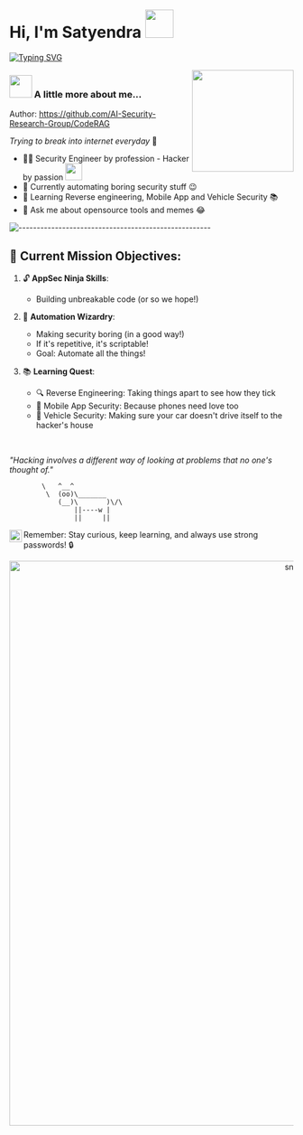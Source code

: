 # Hi, I'm Satyendra <img src="https://media.giphy.com/media/mGcNjsfWAjY5AEZNw6/giphy.gif" width="50">

[![Typing SVG](https://readme-typing-svg.herokuapp.com?font=Arial&size=25&color=000000&lines=An+AppSec+Ninja+🥷)](https://github.com/bugdisclose/)

<img align='right' src="https://www.pngkey.com/png/full/259-2598641_panda-ninja-panzo-messages-sticker-0-panda-ninja.png" width="180">

### <img src="https://media.giphy.com/media/VgCDAzcKvsR6OM0uWg/giphy.gif" width="40"> A little more about me... 

Author: https://github.com/AI-Security-Research-Group/CodeRAG

*Trying to break into internet everyday* 👾

- 👨‍💻 Security Engineer by profession - Hacker by passion <img src="https://media.giphy.com/media/WUlplcMpOCEmTGBtBW/giphy.gif" width="30">
- 🔭 Currently automating boring security stuff 😉
- 🌱 Learning Reverse engineering, Mobile App and Vehicle Security 📚
- 💬 Ask me about opensource tools and memes 😂

![-----------------------------------------------------](https://raw.githubusercontent.com/andreasbm/readme/master/assets/lines/aqua.png)

## 🚀 Current Mission Objectives:

1. 🔓 **AppSec Ninja Skills**:
   - Building unbreakable code (or so we hope!)

2. 🤖 **Automation Wizardry**:
   - Making security boring (in a good way!)
   - If it's repetitive, it's scriptable!
   - Goal: Automate all the things!

3. 📚 **Learning Quest**:
   - 🔍 Reverse Engineering: Taking things apart to see how they tick
   - 📱 Mobile App Security: Because phones need love too
   - 🚗 Vehicle Security: Making sure your car doesn't drive itself to the hacker's house

<br>


*"Hacking involves a different way of looking at problems that no one's thought of."*

```ascii
        \   ^__^
         \  (oo)\_______
            (__)\       )\/\
                ||----w |
                ||     ||
```
<a href="https://bugdisclose.medium.com/" target="blank"><img align="left" src="https://cdn.jsdelivr.net/npm/simple-icons@3.0.1/icons/medium.svg" alt="@bugdisclose" width="22px" /></a>
Remember: Stay curious, keep learning, and always use strong passwords! 🔒

<p align="center">
 <img width="1000" src="https://raw.githubusercontent.com/sammorozov/sammorozov/main/assets/github-snake.svg" alt="snake"/>
</p>
